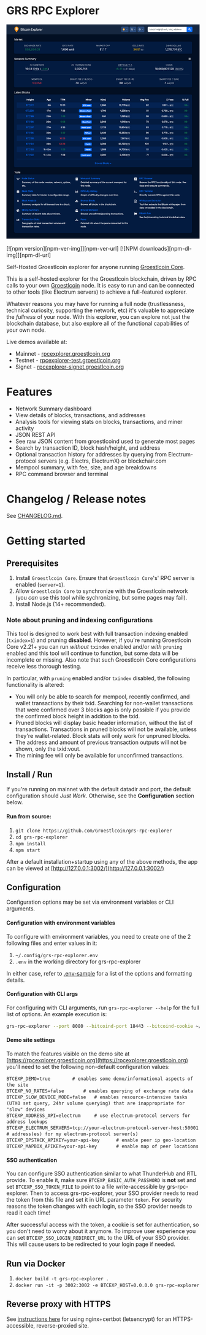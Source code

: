 # GRS RPC Explorer

![homepage](./public/img/screenshots/homepage-v3.png)

[![npm version][npm-ver-img]][npm-ver-url] [![NPM downloads][npm-dl-img]][npm-dl-url]


Self-Hosted Groestlcoin explorer for anyone running [Groestlcoin Core](https://github.com/groestlcoin/groestlcoin).

This is a self-hosted explorer for the Groestlcoin blockchain, driven by RPC calls to your own [Groestlcoin](https://github.com/groestlcoin/groestlcoin) node. It is easy to run and can be connected to other tools (like Electrum servers) to achieve a full-featured explorer.

Whatever reasons you may have for running a full node (trustlessness, technical curiosity, supporting the network, etc) it's valuable to appreciate the *fullness* of your node. With this explorer, you can explore not just the blockchain database, but also explore all of the functional capabilities of your own node.

Live demos available at:

* Mainnet - [rpcexplorer.groestlcoin.org](https://rpcexplorer.groestlcoin.org)
* Testnet - [rpcexplorer-test.groestlcoin.org](https://rpcexplorer-test.groestlcoin.org)
* Signet - [rpcexplorer-signet.groestlcoin.org](https://rpcexplorer-signet.groestlcoin.org)


# Features

* Network Summary dashboard
* View details of blocks, transactions, and addresses
* Analysis tools for viewing stats on blocks, transactions, and miner activity
* JSON REST API
* See raw JSON content from groestlcoind used to generate most pages
* Search by transaction ID, block hash/height, and address
* Optional transaction history for addresses by querying from Electrum-protocol servers (e.g. Electrs, ElectrumX) or blockchair.com
* Mempool summary, with fee, size, and age breakdowns
* RPC command browser and terminal


# Changelog / Release notes

See [CHANGELOG.md](/CHANGELOG.md).


# Getting started

## Prerequisites

1. Install `Groestlcoin Core`. Ensure that `Groestlcoin Core`'s' RPC server is enabled (`server=1`).
2. Allow `Groestlcoin Core` to synchronize with the Groestlcoin network (you *can* use this tool while sychronizing, but some pages may fail).
3. Install Node.js (14+ recommended).

### Note about pruning and indexing configurations

This tool is designed to work best with full transaction indexing enabled (`txindex=1`) and pruning **disabled**.
However, if you're running Groestlcoin Core v2.21+ you can run *without* `txindex` enabled and/or *with* `pruning` enabled and this tool will continue to function, but some data will be incomplete or missing. Also note that such Groestlcoin Core configurations receive less thorough testing.

In particular, with `pruning` enabled and/or `txindex` disabled, the following functionality is altered:

* You will only be able to search for mempool, recently confirmed, and wallet transactions by their txid. Searching for non-wallet transactions that were confirmed over 3 blocks ago is only possible if you provide the confirmed block height in addition to the txid.
* Pruned blocks will display basic header information, without the list of transactions. Transactions in pruned blocks will not be available, unless they're wallet-related. Block stats will only work for unpruned blocks.
* The address and amount of previous transaction outputs will not be shown, only the txid:vout.
* The mining fee will only be available for unconfirmed transactions.


## Install / Run

If you're running on mainnet with the default datadir and port, the default configuration should *Just Work*. Otherwise, see the **Configuration** section below.

#### Run from source:

1. `git clone https://github.com/Groestlcoin/grs-rpc-explorer`
2. `cd grs-rpc-explorer`
3. `npm install`
4. `npm start`

After a default installation+startup using any of the above methods, the app can be viewed at [http://127.0.0.1:3002/](http://127.0.0.1:3002/)


## Configuration

Configuration options may be set via environment variables or CLI arguments.

#### Configuration with environment variables

To configure with environment variables, you need to create one of the 2 following files and enter values in it:

1. `~/.config/grs-rpc-explorer.env`
2. `.env` in the working directory for grs-rpc-explorer

In either case, refer to [.env-sample](.env-sample) for a list of the options and formatting details.

#### Configuration with CLI args

For configuring with CLI arguments, run `grs-rpc-explorer --help` for the full list of options. An example execution is:

```bash
grs-rpc-explorer --port 8080 --bitcoind-port 18443 --bitcoind-cookie ~/.groestlcoin/regtest/.cookie
```

#### Demo site settings

To match the features visible on the demo site at [https://rpcexplorer.groestlcoin.org](https://rpcexplorer.groestlcoin.org) you'll need to set the following non-default configuration values:

    BTCEXP_DEMO=true 		# enables some demo/informational aspects of the site
    BTCEXP_NO_RATES=false		# enables querying of exchange rate data
    BTCEXP_SLOW_DEVICE_MODE=false	# enables resource-intensive tasks (UTXO set query, 24hr volume querying) that are inappropriate for "slow" devices
    BTCEXP_ADDRESS_API=electrum 	# use electrum-protocol servers for address lookups
    BTCEXP_ELECTRUM_SERVERS=tcp://your-electrum-protocol-server-host:50001		# address(es) for my electrum-protocol server(s)
    BTCEXP_IPSTACK_APIKEY=your-api-key		# enable peer ip geo-location
    BTCEXP_MAPBOX_APIKEY=your-api-key		# enable map of peer locations

#### SSO authentication

You can configure SSO authentication similar to what ThunderHub and RTL provide.
To enable it, make sure `BTCEXP_BASIC_AUTH_PASSWORD` is **not** set and set `BTCEXP_SSO_TOKEN_FILE` to point to a file write-accessible by grs-rpc-explorer.
Then to access grs-rpc-explorer, your SSO provider needs to read the token from this file and set it in URL parameter `token`.
For security reasons the token changes with each login, so the SSO provider needs to read it each time!

After successful access with the token, a cookie is set for authentication, so you don't need to worry about it anymore.
To improve user experience you can set `BTCEXP_SSO_LOGIN_REDIRECT_URL` to the URL of your SSO provider.
This will cause users to be redirected to your login page if needed.

## Run via Docker

1. `docker build -t grs-rpc-explorer .`
2. `docker run -it -p 3002:3002 -e BTCEXP_HOST=0.0.0.0 grs-rpc-explorer`


## Reverse proxy with HTTPS

See [instructions here](docs/nginx-reverse-proxy.md) for using nginx+certbot (letsencrypt) for an HTTPS-accessible, reverse-proxied site.
